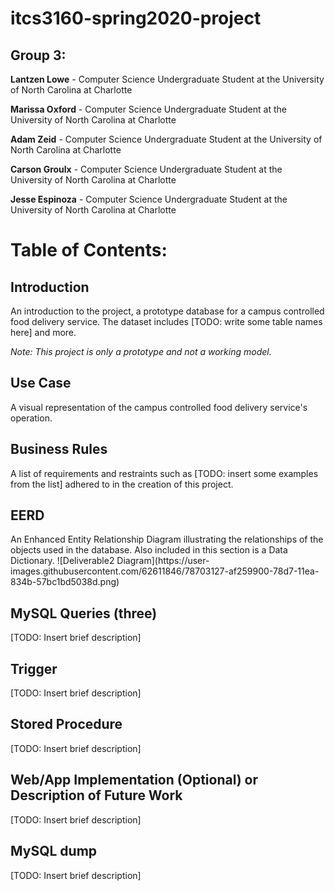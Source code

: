 # itcs3160-spring2020-project

## Group 3:
<p><b>Lantzen Lowe</b> - Computer Science Undergraduate Student at the University of North Carolina at Charlotte
<p><b>Marissa Oxford</b> - Computer Science Undergraduate Student at the University of North Carolina at Charlotte
<p><b>Adam Zeid</b> - Computer Science Undergraduate Student at the University of North Carolina at Charlotte
<p><b>Carson Groulx</b> - Computer Science Undergraduate Student at the University of North Carolina at Charlotte
<p><b>Jesse Espinoza</b> - Computer Science Undergraduate Student at the University of North Carolina at Charlotte

# Table of Contents:

## Introduction
<p>An introduction to the project, a prototype database for a campus controlled food delivery service. The dataset includes [TODO: write some table names here] and more.
  
<i>Note: This project is only a prototype and not a working model.</i>

## Use Case
<p>A visual representation of the campus controlled food delivery service's operation.

## Business Rules
<p>A list of requirements and restraints such as [TODO: insert some examples from the list] adhered to in the creation of this project.

## EERD
<p>An Enhanced Entity Relationship Diagram illustrating the relationships of the objects used in the database. Also included in this section is a Data Dictionary.
  ![Deliverable2 Diagram](https://user-images.githubusercontent.com/62611846/78703127-af259900-78d7-11ea-834b-57bc1bd5038d.png)

## MySQL Queries (three)
<p>[TODO: Insert brief description]

## Trigger
<p>[TODO: Insert brief description]

## Stored Procedure
<p>[TODO: Insert brief description]

## Web/App Implementation (Optional) or Description of Future Work
<p>[TODO: Insert brief description]

## MySQL dump
<p>[TODO: Insert brief description]

